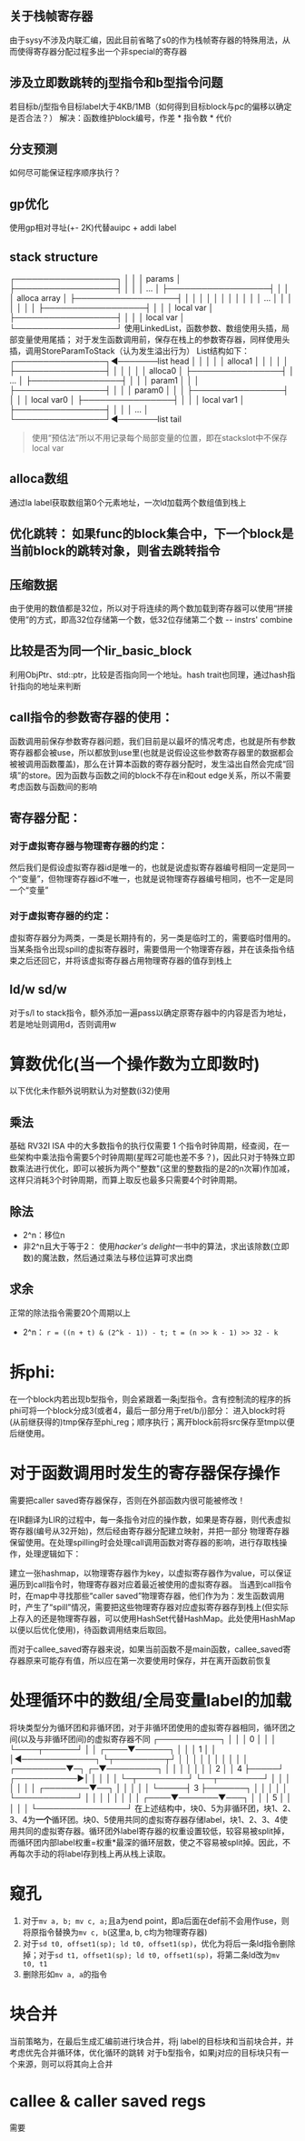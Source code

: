 ## 关于栈帧寄存器

由于sysy不涉及内联汇编，因此目前省略了s0的作为栈帧寄存器的特殊用法，从而使得寄存器分配过程多出一个非special的寄存器

## 涉及立即数跳转的j型指令和b型指令问题

若目标b/j型指令目标label大于4KB/1MB（如何得到目标block与pc的偏移以确定是否合法？）
解决：函数维护block编号，作差 \* 指令数 \* 代价

## 分支预测

如何尽可能保证程序顺序执行？

## gp优化

使用gp相对寻址(+- 2K)代替auipc + addi label

## stack structure

┌──────────────────┐
│                  │
│     params       │
├──────────────────┤
│                  │
│       ...        │
├──────────────────┤
│                  │
│   alloca array   │
├──────────────────┤
│                  │
│                  │
│                  │
│                  │
│                  │
│       ...        │
│                  │
│                  │
│                  │
├──────────────────┤
│                  │
│     local var    │
├──────────────────┤
│                  │
│     local var    │
└──────────────────┘
使用LinkedList，函数参数、数组使用头插，局部变量使用尾插；
对于发生函数调用前，保存在栈上的参数寄存器，同样使用头插，调用StoreParamToStack（认为发生溢出行为）
List结构如下：
┌────────────────┐◄───────list head
│                │
│                │
│    alloca1     │
│                │
│                │
├────────────────┤
│                │
│                │
│    alloca0     │
├────────────────┤
│      ...       │
├────────────────┤
│                │
│     param1     │
│                │
├────────────────┤
│                │
│     param0     │
│                │
├────────────────┤
│                │
│  local var0    │
├────────────────┤
│                │
│  local var1    │
├────────────────┤
│                │
│      ...       │
└────────────────┘◄───────list tail

> 使用“预估法”所以不用记录每个局部变量的位置，即在stackslot中不保存local var

## alloca数组

通过la label获取数组第0个元素地址，一次ld加载两个数组值到栈上

## 优化跳转： 如果func的block集合中，下一个block是当前block的跳转对象，则省去跳转指令

## 压缩数据

由于使用的数值都是32位，所以对于将连续的两个数加载到寄存器可以使用“拼接使用”的方式，即高32位存储第一个数，低32位存储第二个数 -- instrs' combine

## 比较是否为同一个lir_basic_block

利用ObjPtr、std::ptr，比较是否指向同一个地址。hash trait也同理，通过hash指针指向的地址来判断

## call指令的参数寄存器的使用：

函数调用前保存参数寄存器问题，我们目前是以最坏的情况考虑，也就是所有参数寄存器都会被use，所以都放到use里(也就是说假设这些参数寄存器里的数据都会被被调用函数覆盖)，那么在计算本函数的寄存器分配时，发生溢出自然会完成“回填”的store。因为函数与函数之间的block不存在in和out edge关系，所以不需要考虑函数与函数间的影响

## 寄存器分配：

### 对于虚拟寄存器与物理寄存器的约定：

然后我们是假设虚拟寄存器id是唯一的，也就是说虚拟寄存器编号相同一定是同一个“变量”，但物理寄存器id不唯一，也就是说物理寄存器编号相同，也不一定是同一个“变量”

### 对于虚拟寄存器的约定：

虚拟寄存器分为两类，一类是长期持有的，另一类是临时工的，需要临时借用的。当某条指令出现spill的虚拟寄存器时，需要借用一个物理寄存器，并在该条指令结束之后还回它，并将该虚拟寄存器占用物理寄存器的值存到栈上

## ld/w sd/w

对于s/l to stack指令，额外添加一遍pass以确定原寄存器中的内容是否为地址，若是地址则调用d，否则调用w

# 算数优化(当一个操作数为立即数时)
以下优化未作额外说明默认为对整数(i32)使用
## 乘法
基础 RV32I ISA 中的大多数指令的执行仅需要 1 个指令时钟周期，经查阅，在一些架构中乘法指令需要5个时钟周期(星晖2可能也差不多？)，因此只对于特殊立即数乘法进行优化，即可以被拆为两个"整数"(这里的整数指的是2的n次幂)作加减，这样只消耗3个时钟周期，而算上取反也最多只需要4个时钟周期。

##
## 除法
* 2^n：移位n
* 非2^n且大于等于2：
使用*hacker's delight*一书中的算法，求出该除数(立即数)的魔法数，然后通过乘法与移位运算可求出商

## 求余
正常的除法指令需要20个周期以上
* 2^n： 
```r = ((n + t) & (2^k - 1)) - t; t = (n >> k - 1) >> 32 - k```


# 拆phi:
在一个block内若出现b型指令，则会紧跟着一条j型指令。含有控制流的程序的拆phi可将一个block分成3(或者4，最后一部分用于ret/b/j)部分：
进入block时将(从前继获得的)tmp保存至phi_reg；顺序执行；离开block前将src保存至tmp以便后继使用。

# 对于函数调用时发生的寄存器保存操作
需要把caller saved寄存器保存，否则在外部函数内很可能被修改！

在IR翻译为LIR的过程中，每一条指令对应的操作数，如果是寄存器，则代表虚拟寄存器(编号从32开始)，然后经由寄存器分配建立映射，并把一部分
物理寄存器保留使用。在处理spilling时会处理call调用函数对寄存器的影响，进行存取栈操作，处理逻辑如下：

建立一张hashmap，以物理寄存器作为key，以虚拟寄存器作为value，可以保证遍历到call指令时，物理寄存器对应着最近被使用的虚拟寄存器。
当遇到call指令时，在map中寻找那些“caller saved”物理寄存器，他们作为为：发生函数调用时，产生了“spill”情况，需要把这些物理寄存器对应虚拟寄存器存到栈上(但实际上存入的还是物理寄存器，可以使用HashSet代替HashMap。此处使用HashMap以便以后优化使用)，待函数调用结束后取回。

而对于callee_saved寄存器来说，如果当前函数不是main函数，callee_saved寄存器原来可能存有值，所以应在第一次要使用时保存，并在离开函数前恢复

# 处理循环中的数组/全局变量label的加载
将块类型分为循环团和非循环团，对于非循环团使用的虚拟寄存器相同，循环团之间(以及与非循环团间)的虚拟寄存器不同
                      ┌───────────┐
                      │           │
                      │     0     │
                      │           │
                      └────┬──────┘
                           │
                           │
                      ┌────▼──────┐
                      │           │
                      │     1     │
                      │           │◄─────────────┐
                      └┬─────────┬┘              │
                       │         │               │
                       │         │               │
                       │         │               │
             ┌─────────▼─┐     ┌─▼─────────┐     │
             │           │     │           │     │
             │     2     │     │     4     ├─────┘
┌───────────►│           │     │           │
│            └─┬─────────┘     └──┬────────┘
│              │                  │
│              │                  │
│     ┌────────▼──┐               │
│     │           │               │
└─────┤     3     ├───────┐       │
      │           │       │       │
      └───────────┘       │       │
                          │       │
                          │       │
                          │       │
                     ┌────▼───────▼───┐
                     │                │
                     │        5       │
                     │                │
                     │                │
                     └────────────────┘
在上述结构中，块0、5为非循环团，块1、2、3、4为**一个**循环团。块0、5使用共同的虚拟寄存器存储label，块1、2、3、4使用共同的虚拟寄存器。循环团外label寄存器的权重设置较低，较容易被split掉，而循环团内部label权重=权重*最深的循环层数，使之不容易被split掉。因此，不再每次手动的将label存到栈上再从栈上读取。

# 窥孔
1. 对于`mv a, b; mv c, a;`且a为end point，即a后面在def前不会用作use，则将原指令替换为`mv c, b`(这里a, b, c均为物理寄存器)
2. 对于`sd t0, offset1(sp); ld t0, offset1(sp)`，优化为将后一条ld指令删除掉；对于`sd t1, offset1(sp); ld t0, offset1(sp)`，将第二条ld改为`mv t0, t1`
3. 删除形如`mv a, a`的指令

# 块合并
当前策略为，在最后生成汇编前进行块合并，将j label的目标块和当前块合并，并考虑优先合并循环体，优化循环的跳转
对于b型指令，如果j对应的目标块只有一个来源，则可以将其向上合并

# callee & caller saved regs
需要